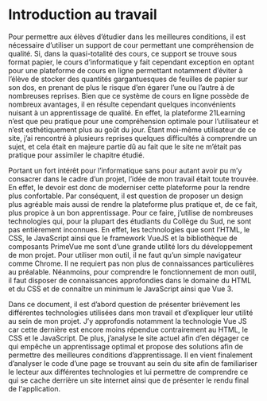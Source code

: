 # Introduction au travail

Pour permettre aux élèves d’étudier dans les meilleures conditions, il est nécessaire d’utiliser un support de cour permettant une compréhension de qualité. Si, dans la quasi-totalité des cours, ce support se trouve sous format papier, le cours d’informatique y fait cependant exception en optant pour une plateforme de cours en ligne permettant notamment d’éviter à l’élève de stocker des quantités gargantuesques de feuilles de papier sur son dos, en prenant de plus le risque d’en égarer l’une ou l’autre à de nombreuses reprises. Bien que ce système de cours en ligne possède de nombreux avantages, il en résulte cependant quelques inconvénients nuisant à un apprentissage de qualité. En effet, la plateforme 21Learning n’est que peu pratique pour une compréhension optimale pour l’utilisateur et n’est esthétiquement plus au goût du jour. Étant moi-même utilisateur de ce site, j’ai rencontré à plusieurs reprises quelques difficultés à comprendre un sujet, et cela était en majeure partie dû au fait que le site ne m’était pas pratique pour assimiler le chapitre étudié. 

Portant un fort intérêt pour l’informatique sans pour autant avoir pu m’y consacrer dans le cadre d’un projet, l’idée de mon travail était toute trouvée. En effet, le devoir est donc de moderniser cette plateforme pour la rendre plus confortable. Par conséquent, il est question de proposer un design plus agréable mais aussi de rendre la plateforme plus pratique et, de ce fait, plus propice à un bon apprentissage. Pour ce faire, j’utilise de nombreuses technologies qui, pour la plupart des étudiants du Collège du Sud, ne sont pas entièrement inconnues. En effet, les technologies que sont l’HTML, le CSS, le JavaScript ainsi que le framework VueJS et la bibliothèque de composants PrimeVue me sont d’une grande utilité lors du développement de mon projet. Pour utiliser mon outil, il ne faut qu’un simple navigateur comme Chrome. Il ne requiert pas non plus de connaissances particulières au préalable. Néanmoins, pour comprendre le fonctionnement de mon outil, il faut disposer de connaissances approfondies dans le domaine du HTML et du CSS et de connaître un minimum le JavaScript ainsi que Vue 3. 

Dans ce document, il est d’abord question de présenter brièvement les différentes technologies utilisées dans mon travail et d’expliquer leur utilité au sein de mon projet. J’y approfondis notamment la technologie Vue JS car cette dernière est encore moins répendue contrairement au HTML, le CSS et le JavaScript. De plus, j’analyse le site actuel afin d’en dégager ce qui empêche un apprentissage optimal et propose des solutions afin de permettre des meilleures conditions d’apprentissage. Il en vient finalement d’analyser le code d’une page se trouvant au sein du site afin de familiariser le lecteur aux différentes technologies et lui permettre de comprendre ce qui se cache derrière un site internet ainsi que de présenter le rendu final de l'application. 